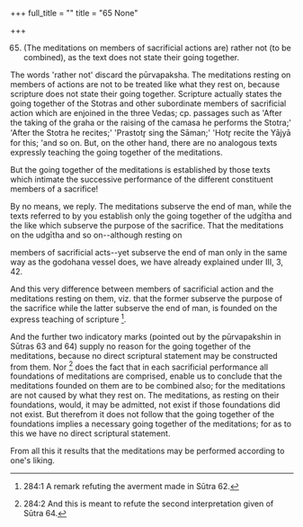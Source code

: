 +++
full_title = ""
title = "65 None"

+++


65. (The meditations on members of sacrificial actions are) rather not (to be combined), as the text does not state their going together.

The words 'rather not' discard the pūrvapaksha. The meditations resting on members of actions are not to be treated like what they rest on, because scripture does not state their going together. Scripture actually states the going together of the Stotras and other subordinate members of sacrificial action which are enjoined in the three Vedas; cp. passages such as 'After the taking of the graha or the raising of the camasa he performs the Stotra;' 'After the Stotra he recites;' 'Prastotr̥ sing the Sāman;' 'Hotr̥ recite the Yājyā for this; 'and so on. But, on the other hand, there are no analogous texts expressly teaching the going together of the meditations.

But the going together of the meditations is established by those texts which intimate the successive performance of the different constituent members of a sacrifice!

By no means, we reply. The meditations subserve the end of man, while the texts referred to by you establish only the going together of the udgītha and the like which subserve the purpose of the sacrifice. That the meditations on the udgītha and so on--although resting on

members of sacrificial acts--yet subserve the end of man only in the same way as the godohana vessel does, we have already explained under III, 3, 42.

And this very difference between members of sacrificial action and the meditations resting on them, viz. that the former subserve the purpose of the sacrifice while the latter subserve the end of man, is founded on the express teaching of scripture [^fn_180].

And the further two indicatory marks (pointed out by the pūrvapakshin in Sūtras 63 and 64) supply no reason for the going together of the meditations, because no direct scriptural statement may be constructed from them. Nor [^fn_181] does the fact that in each sacrificial performance all foundations of meditations are comprised, enable us to conclude that the meditations founded on them are to be combined also; for the meditations are not caused by what they rest on. The meditations, as resting on their foundations, would, it may be admitted, not exist if those foundations did not exist. But therefrom it does not follow that the going together of the foundations implies a necessary going together of the meditations; for as to this we have no direct scriptural statement.

From all this it results that the meditations may be performed according to one's liking.

[^fn_180]: 284:1 A remark refuting the averment made in Sūtra 62.

[^fn_181]: 284:2 And this is meant to refute the second interpretation given of Sūtra 64.

